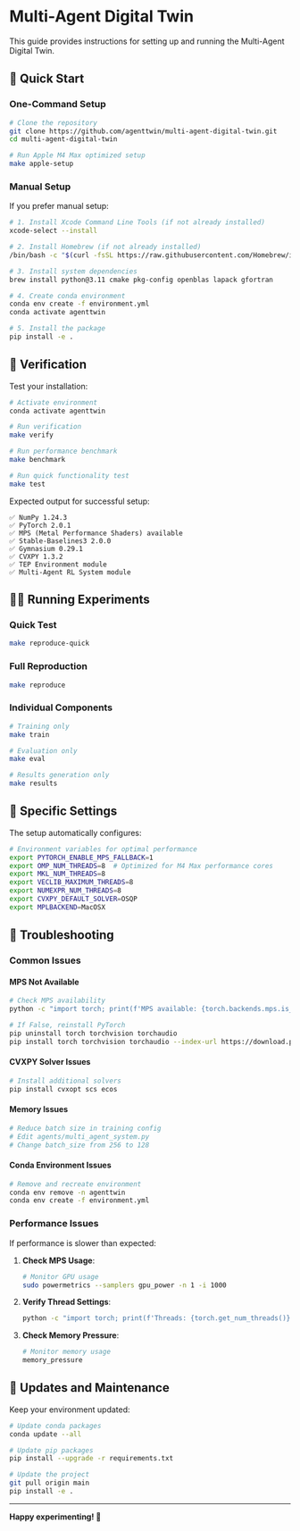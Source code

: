 # Multi-Agent Digital Twin

This guide provides instructions for setting up and running the Multi-Agent Digital Twin.

## 🚀 Quick Start

### One-Command Setup
```bash
# Clone the repository
git clone https://github.com/agenttwin/multi-agent-digital-twin.git
cd multi-agent-digital-twin

# Run Apple M4 Max optimized setup
make apple-setup
```

### Manual Setup
If you prefer manual setup:

```bash
# 1. Install Xcode Command Line Tools (if not already installed)
xcode-select --install

# 2. Install Homebrew (if not already installed)
/bin/bash -c "$(curl -fsSL https://raw.githubusercontent.com/Homebrew/install/HEAD/install.sh)"

# 3. Install system dependencies
brew install python@3.11 cmake pkg-config openblas lapack gfortran

# 4. Create conda environment
conda env create -f environment.yml
conda activate agenttwin

# 5. Install the package
pip install -e .
```

## 🧪 Verification

Test your installation:

```bash
# Activate environment
conda activate agenttwin

# Run verification
make verify

# Run performance benchmark
make benchmark

# Run quick functionality test
make test
```

Expected output for successful setup:
```
✅ NumPy 1.24.3
✅ PyTorch 2.0.1
✅ MPS (Metal Performance Shaders) available
✅ Stable-Baselines3 2.0.0
✅ Gymnasium 0.29.1
✅ CVXPY 1.3.2
✅ TEP Environment module
✅ Multi-Agent RL System module
```

## 🏃‍♂️ Running Experiments

### Quick Test 
```bash
make reproduce-quick
```

### Full Reproduction 
```bash
make reproduce
```

### Individual Components
```bash
# Training only
make train

# Evaluation only
make eval

# Results generation only
make results
```


## 🔧 Specific Settings

The setup automatically configures:

```bash
# Environment variables for optimal performance
export PYTORCH_ENABLE_MPS_FALLBACK=1
export OMP_NUM_THREADS=8  # Optimized for M4 Max performance cores
export MKL_NUM_THREADS=8
export VECLIB_MAXIMUM_THREADS=8
export NUMEXPR_NUM_THREADS=8
export CVXPY_DEFAULT_SOLVER=OSQP
export MPLBACKEND=MacOSX
```

## 🐛 Troubleshooting

### Common Issues

#### MPS Not Available
```bash
# Check MPS availability
python -c "import torch; print(f'MPS available: {torch.backends.mps.is_available()}')"

# If False, reinstall PyTorch
pip uninstall torch torchvision torchaudio
pip install torch torchvision torchaudio --index-url https://download.pytorch.org/whl/cpu
```

#### CVXPY Solver Issues
```bash
# Install additional solvers
pip install cvxopt scs ecos
```

#### Memory Issues
```bash
# Reduce batch size in training config
# Edit agents/multi_agent_system.py
# Change batch_size from 256 to 128
```

#### Conda Environment Issues
```bash
# Remove and recreate environment
conda env remove -n agenttwin
conda env create -f environment.yml
```

### Performance Issues

If performance is slower than expected:

1. **Check MPS Usage**:
   ```bash
   # Monitor GPU usage
   sudo powermetrics --samplers gpu_power -n 1 -i 1000
   ```

2. **Verify Thread Settings**:
   ```bash
   python -c "import torch; print(f'Threads: {torch.get_num_threads()}')"
   ```

3. **Check Memory Pressure**:
   ```bash
   # Monitor memory usage
   memory_pressure
   ```


## 🔄 Updates and Maintenance

Keep your environment updated:

```bash
# Update conda packages
conda update --all

# Update pip packages
pip install --upgrade -r requirements.txt

# Update the project
git pull origin main
pip install -e .
```

---

**Happy experimenting! 🚀**

